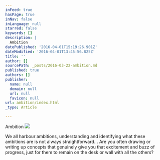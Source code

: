 ```yaml
---
inFeed: true
hasPage: true
inNav: false
inLanguage: null
starred: false
keywords: []
description: |
  Ambition
datePublished: '2016-04-01T15:19:26.901Z'
dateModified: '2016-04-01T13:45:56.825Z'
title: ''
author: []
sourcePath: _posts/2016-03-22-ambition.md
published: true
authors: []
publisher:
  name: null
  domain: null
  url: null
  favicon: null
url: ambition/index.html
_type: Article

---
```

Ambition
![](https://the-grid-user-content.s3-us-west-2.amazonaws.com/c8bcaecc-2374-4834-82fb-1203dd11fa0b.gif)

We all harbour ambitions, understanding and identifying what these ambitions are is not always straightforward... Are you often drawing or writing up concepts that genuinely give you that excitement and buzz of progress, just for them to remain on the desk or wall with all the others?